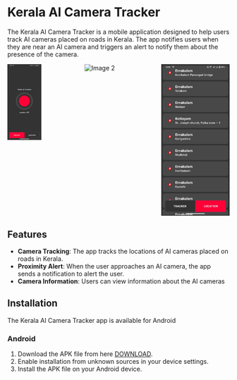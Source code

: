 # Kerala AI Camera Tracker

The Kerala AI Camera Tracker is a mobile application designed to help users track AI cameras placed on roads in Kerala. The app notifies users when they are near an AI camera and triggers an alert to notify them about the presence of the camera.

<div style="display: grid; grid-template-columns: repeat(3, 1fr); gap: 20px;">
    <img src="https://github.com/rameshvoltella/KeralaAICameraTracker/blob/beta/appfiles/one.jpeg?raw=true" alt="Kerala AI Camera Tracker" style="width: 50%; height: 50%;">
    <img src="https://github.com/rameshvoltella/KeralaAICameraTracker/blob/beta/appfiles/two.jpeg?raw=true" alt="Image 2" style="width: 100%; height: auto;">
    <img src="https://github.com/rameshvoltella/KeralaAICameraTracker/blob/beta/appfiles/three.jpeg?raw=true" alt="Image 3" style="width: 100%; height: auto;">
    <!-- Add more images here -->
</div>

## Features

- **Camera Tracking**: The app tracks the locations of AI cameras placed on roads in Kerala.
- **Proximity Alert**: When the user approaches an AI camera, the app sends a notification to alert the user.
- **Camera Information**: Users can view information about the AI cameras

## Installation

The Kerala AI Camera Tracker app is available for Android 

### Android

1. Download the APK file from here [DOWNLOAD](https://github.com/rameshvoltella/KeralaAICameraTracker/raw/beta/appfiles/apk/a1_cam_alpha_build%231.apk).
2. Enable installation from unknown sources in your device settings.
3. Install the APK file on your Android device.
